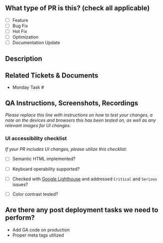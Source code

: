 ## What type of PR is this? (check all applicable)

- [ ] Feature
- [ ] Bug Fix
- [ ] Hot Fix
- [ ] Optimization
- [ ] Documentation Update

## Description

## Related Tickets & Documents
- Monday Task #

## QA Instructions, Screenshots, Recordings

_Please replace this line with instructions on how to test your changes, a note
on the devices and browsers this has been tested on, as well as any relevant
images for UI changes._

### UI accessibility checklist
_If your PR includes UI changes, please utilize this checklist:_
- [ ] Semantic HTML implemented?
- [ ] Keyboard operability supported?
- [ ] Checked with [Google Lighthouse](https://developer.chrome.com/docs/lighthouse/overview) and addressed `Critical` and `Serious` issues?
- [ ] Color contrast tested?


## Are there any post deployment tasks we need to perform?
- Add GA code on production
- Proper meta tags utilized 